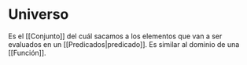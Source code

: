 # Universo

Es el [[Conjunto]] del cuál sacamos a los elementos que van a ser evaluados en un [[Predicados|predicado]]. Es similar al dominio de una [[Función]].
